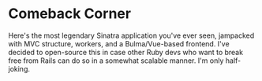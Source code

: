 # Comeback Corner


Here's the most legendary Sinatra application you've ever seen, jampacked with MVC structure, workers, and a Bulma/Vue-based frontend. I've decided to open-source this in case other Ruby devs who want to break free from Rails can do so in a somewhat scalable manner. I'm only half-joking.
